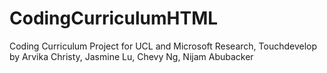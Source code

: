 # CodingCurriculumHTML
Coding Curriculum Project for UCL and Microsoft Research, Touchdevelop 
by Arvika Christy, Jasmine Lu, Chevy Ng, Nijam Abubacker
